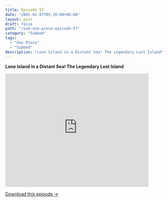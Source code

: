 ```yaml
---
title: Episode 57
date: "2001-02-07T05:30:00+00:00"
layout: post
draft: false
path: "/sub-one-piece-episode-57"
category: "Subbed"
tags:
  - "One Piece"
  - "Subbed"
description: "Lone Island in a Distant Sea! The Legendary Lost Island"
---
```


**Lone Island in a Distant Sea! The Legendary Lost Island**

<iframe width="640" height="360" src="https://www.rapidvideo.com/e/FX3BV75TRZ" frameborder="0" marginwidth=0 marginheight=0 scrolling=no allowfullscreen style="max-width:90%;"></iframe>

<a href="http://ouo.io/qs/eCodkFEQ?s=https://www.rapidvideo.com/d/FX3BV75TRZ" class="styled_a">Download this episode →</a>

